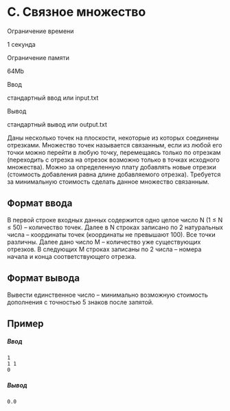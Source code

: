 C. Связное множество
====================

Ограничение времени

1 секунда

Ограничение памяти

64Mb

Ввод

стандартный ввод или input.txt

Вывод

стандартный вывод или output.txt

Даны несколько точек на плоскости, некоторые из которых соединены отрезками. Множество точек называется связанным, если из любой его точки можно перейти в любую точку, перемещаясь только по отрезкам (переходить с отрезка на отрезок возможно только в точках исходного множества). Можно за определенную плату добавлять новые отрезки (стоимость добавления равна длине добавляемого отрезка). Требуется за минимальную стоимость сделать данное множество связанным.

Формат ввода
------------

В первой строке входных данных содержится одно целое число N (1 ≤ N ≤ 50) – количество точек. Далее в N строках записано по 2 натуральных числа – координаты точек (координаты не превышают 100). Все точки различны. Далее дано число M – количество уже существующих отрезков. В следующих M строках записаны по 2 числа – номера начала и конца соответствующего отрезка.

Формат вывода
-------------

Вывести единственное число – минимально возможную стоимость дополнения с точностью 5 знаков после запятой.

Пример
------

##### Ввод

```
1
1 1
0
```

##### Вывод

```
0.0
```